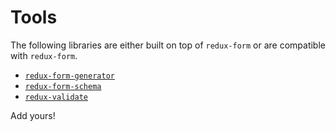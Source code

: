 # Tools

The following libraries are either built on top of `redux-form` or are compatible with `redux-form`.

* [`redux-form-generator`](https://github.com/lemonCMS/redux-form-generator)
* [`redux-form-schema`](https://github.com/inlight-media/redux-form-schema)
* [`redux-validate`](https://github.com/ashtonwar/redux-validate)

Add yours!
